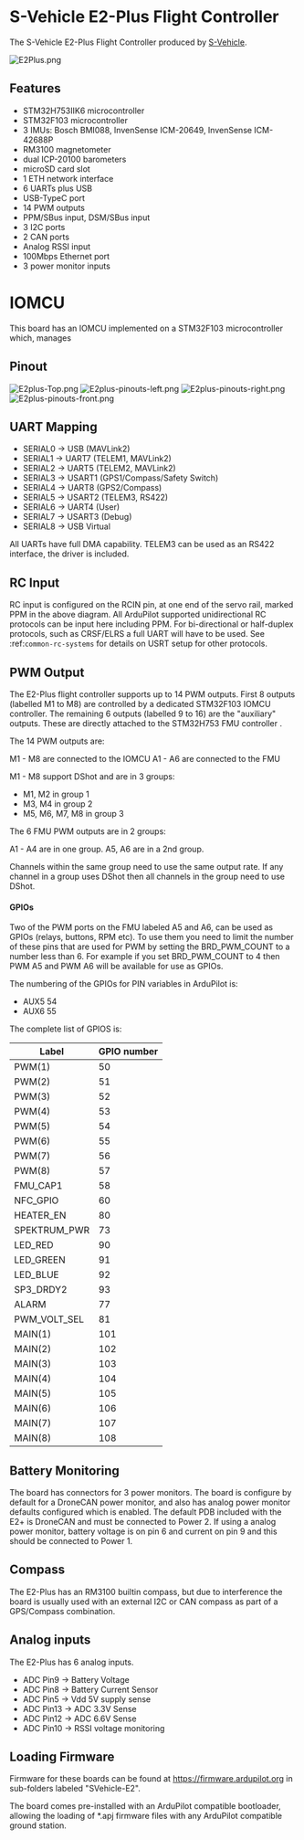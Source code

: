# S-Vehicle E2-Plus Flight Controller

The S-Vehicle E2-Plus Flight Controller produced by [S-Vehicle](http://svehicle.cn).

![E2Plus.png](E2Plus.png)

## Features

- STM32H753IIK6 microcontroller
- STM32F103 microcontroller
- 3 IMUs: Bosch BMI088, InvenSense ICM-20649, InvenSense ICM-42688P
- RM3100 magnetometer
- dual ICP-20100 barometers
- microSD card slot
- 1 ETH network interface
- 6 UARTs plus USB
- USB-TypeC port
- 14 PWM outputs
- PPM/SBus input, DSM/SBus input
- 3 I2C ports
- 2 CAN ports 
- Analog RSSI input
- 100Mbps Ethernet port
- 3 power monitor inputs

# IOMCU

This board has an IOMCU implemented on a STM32F103 microcontroller which, manages 

## Pinout

![E2plus-Top.png](E2plus-Top.png)
![E2plus-pinouts-left.png](E2plus-pinouts-left.png)
![E2plus-pinouts-right.png](E2plus-pinouts-right.png)
![E2plus-pinouts-front.png](E2plus-pinouts-front.png)

## UART Mapping

- SERIAL0 -> USB (MAVLink2)
- SERIAL1 -> UART7 (TELEM1, MAVLink2)
- SERIAL2 -> UART5 (TELEM2, MAVLink2)
- SERIAL3 -> USART1 (GPS1/Compass/Safety Switch)
- SERIAL4 -> UART8 (GPS2/Compass)
- SERIAL5 -> USART2 (TELEM3, RS422)
- SERIAL6 -> UART4 (User)
- SERIAL7 -> USART3 (Debug)
- SERIAL8 -> USB Virtual

All UARTs have full DMA capability. TELEM3 can be used as an RS422 interface, the driver is included.

## RC Input

RC input is configured on the RCIN pin, at one end of the servo rail, marked PPM in the above diagram. All ArduPilot supported unidirectional RC protocols can be input here including PPM. For bi-directional or half-duplex protocols, such as CRSF/ELRS a full UART will have to be used. See :ref:`common-rc-systems` for details on USRT setup for other protocols.

## PWM Output

The E2-Plus flight controller supports up to 14 PWM outputs. 
First 8 outputs (labelled M1 to M8) are controlled by a dedicated STM32F103 IOMCU controller. 
The remaining 6 outputs (labelled 9 to 16) are the "auxiliary" outputs. These are directly attached to the STM32H753 FMU controller .

The 14 PWM outputs are:

M1 - M8 are connected to the IOMCU
A1 - A6 are connected to the FMU

M1 - M8 support DShot and are in 3 groups:

- M1, M2 in group 1
- M3, M4 in group 2
- M5, M6, M7, M8 in group 3

The 6 FMU PWM outputs are in 2 groups:

A1 - A4 are in one group. 
A5, A6 are in a 2nd group.

Channels within the same group need to use the same output rate. If any channel in a group uses DShot then all channels in the group need to use DShot.

#### GPIOs

Two of the PWM ports on the FMU labeled A5 and A6, can be used as GPIOs (relays, buttons, RPM etc). To use them you need to limit the number of these pins that are used for PWM by setting the BRD_PWM_COUNT to a number less than 6. For example if you set BRD_PWM_COUNT to 4 then PWM A5 and PWM A6 will be available for use as GPIOs.

The numbering of the GPIOs for PIN variables in ArduPilot is:

- AUX5 54
- AUX6 55

The complete list of GPIOS is:

| Label | GPIO number |
|---|---|
| PWM(1) | 50 |
| PWM(2) | 51 |
| PWM(3) | 52 |
| PWM(4) | 53 |
| PWM(5) | 54 |
| PWM(6) | 55 |
| PWM(7) | 56 |
| PWM(8) | 57 |
| FMU_CAP1 | 58 |
| NFC_GPIO | 60 |
| HEATER_EN | 80 |
| SPEKTRUM_PWR | 73 |
| LED_RED | 90 |
| LED_GREEN | 91 |
| LED_BLUE | 92 |
| SP3_DRDY2 | 93 |
| ALARM | 77 |
| PWM_VOLT_SEL | 81 |
| MAIN(1) | 101 |
| MAIN(2) | 102 |
| MAIN(3) | 103 |
| MAIN(4) | 104 |
| MAIN(5) | 105 |
| MAIN(6) | 106 |
| MAIN(7) | 107 |
| MAIN(8) | 108 |

## Battery Monitoring

The board has connectors for 3 power monitors. The board is configure by default for a DroneCAN power monitor, and also has analog power monitor defaults configured which is enabled. The default PDB included with the E2+ is DroneCAN and must be connected to Power 2. If using a analog power monitor, battery voltage is on pin 6 and current on pin 9 and this should be connected to Power 1.  

## Compass

The E2-Plus has an RM3100 builtin compass, but due to interference the board is usually used with an external I2C or CAN compass as part of a GPS/Compass combination.

## Analog inputs

The E2-Plus has 6 analog inputs.

- ADC Pin9 -> Battery Voltage
- ADC Pin8 -> Battery Current Sensor
- ADC Pin5 -> Vdd 5V supply sense
- ADC Pin13 -> ADC 3.3V Sense
- ADC Pin12 -> ADC 6.6V Sense
- ADC Pin10 -> RSSI voltage monitoring

## Loading Firmware

Firmware for these boards can be found at https://firmware.ardupilot.org in sub-folders labeled "SVehicle-E2".

The board comes pre-installed with an ArduPilot compatible bootloader, allowing the loading of *.apj firmware files with any ArduPilot compatible ground station.
